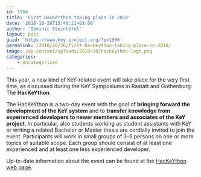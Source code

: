 ```yaml
---
id: 1966
title: 'First HacKeYthon taking place in 2018'
date: '2018-10-26T15:48:21+01:00'
author: 'Dominic Steinhöfel'
layout: post
guid: 'https://www.key-project.org/?p=1966'
permalink: /2018/10/26/first-hackeython-taking-place-in-2018/
image: /wp-content/uploads/2018/10/hackeython-logo.png
categories:
    - Uncategorized
---
```


This year, a new kind of KeY-related event will take place for the very first time, as discussed during the KeY Symposiums in Rastatt and Gothenburg: The **HacKeYthon**.

The HacKeYthon is a two-day event with the goal of **bringing forward the development of the KeY system** and to **transfer knowledge from experienced developers to newer members and associates of the KeY project**. In particular, also students working as student assistants with KeY or writing a related Bachelor or Master thesis are cordially invited to join the event. Participants will work in small groups of 3-5 persons on one or more topics of suitable scope. Each group should consist of at least one experienced and at least one less experienced developer.

Up-to-date information about the event can be found at the [HacKeYthon web page](https://www.key-project.org/1st-hackeython-2018/).